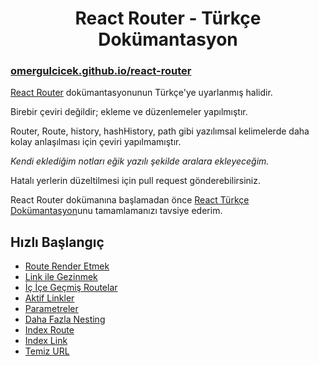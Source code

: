 <h1 align="center">React Router - Türkçe Dokümantasyon</h1>

<h3><a href="https://omergulcicek.github.io/react-router/">omergulcicek.github.io/react-router</a></h3>

<a href="https://github.com/reactjs/react-router-tutorial">React Router</a> dokümantasyonunun Türkçe'ye uyarlanmış halidir.

Birebir çeviri değildir; ekleme ve düzenlemeler yapılmıştır.

Router, Route, history, hashHistory, path gibi yazılımsal kelimelerde daha kolay anlaşılması için çeviri yapılmamıştır.

<i>Kendi eklediğim notları eğik yazılı şekilde aralara ekleyeceğim.</i>

Hatalı yerlerin düzeltilmesi için pull request gönderebilirsiniz.

React Router dokümanına başlamadan önce <a href="https://github.com/omergulcicek/reactjs">React Türkçe Dokümantasyon</a>unu tamamlamanızı tavsiye ederim.

<h2>Hızlı Başlangıç</h2>

- <a href="https://omergulcicek.github.io/react-router/route-render-etmek">Route Render Etmek</a>
- <a href="https://omergulcicek.github.io/react-router/link-ile-gezinmek">Link ile Gezinmek</a>
- <a href="https://omergulcicek.github.io/react-router/ic-ice-gecmis-routelar">İç İçe Geçmiş Routelar</a>
- <a href="https://omergulcicek.github.io/react-router/aktif-linkler">Aktif Linkler</a>
- <a href="https://omergulcicek.github.io/react-router/parametreler">Parametreler</a>
- <a href="https://omergulcicek.github.io/react-router/daha-fazla-nesting">Daha Fazla Nesting</a>
- <a href="https://omergulcicek.github.io/react-router/index-route">Index Route</a>
- <a href="https://omergulcicek.github.io/react-router/index-link">Index Link</a>
- <a href="https://omergulcicek.github.io/react-router/temiz-url">Temiz URL</a>
